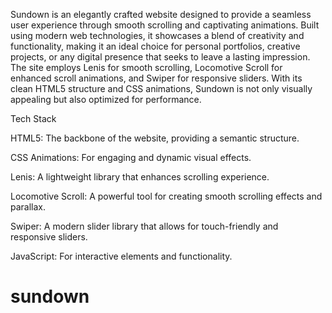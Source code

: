 Sundown is an elegantly crafted website designed to provide a seamless user experience through smooth scrolling and captivating animations. Built using modern web technologies, it showcases a blend of creativity and functionality, making it an ideal choice for personal portfolios, creative projects, or any digital presence that seeks to leave a lasting impression. The site employs Lenis for smooth scrolling, Locomotive Scroll for enhanced scroll animations, and Swiper for responsive sliders. With its clean HTML5 structure and CSS animations, Sundown is not only visually appealing but also optimized for performance.



Tech Stack






HTML5: The backbone of the website, providing a semantic structure.

CSS Animations: For engaging and dynamic visual effects.

Lenis: A lightweight library that enhances scrolling experience.

Locomotive Scroll: A powerful tool for creating smooth scrolling effects and parallax.

Swiper: A modern slider library that allows for touch-friendly and responsive sliders.

JavaScript: For interactive elements and functionality.






# sundown
